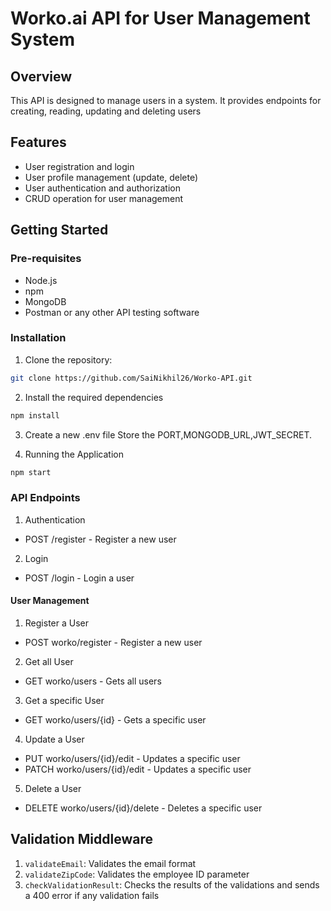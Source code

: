 # Worko.ai API for User Management System

## Overview

This API is designed to manage users in a system. It provides endpoints for creating, reading, updating and deleting users

## Features

- User registration and login
- User profile management (update, delete)
- User authentication and authorization
- CRUD operation for user management

## Getting Started

### Pre-requisites

- Node.js
- npm
- MongoDB
- Postman or any other API testing software

### Installation

1. Clone the repository:

```bash
git clone https://github.com/SaiNikhil26/Worko-API.git
```

2. Install the required dependencies

```bash
npm install
```

3. Create a new .env file
   Store the PORT,MONGODB_URL,JWT_SECRET.

4. Running the Application

```bash
npm start
```

### API Endpoints

1. Authentication

- POST /register - Register a new user

2. Login

- POST /login - Login a user

#### User Management

1. Register a User

- POST worko/register - Register a new user

2. Get all User

- GET worko/users - Gets all users

3. Get a specific User

- GET worko/users/{id} - Gets a specific user

4. Update a User

- PUT worko/users/{id}/edit - Updates a specific user
- PATCH worko/users/{id}/edit - Updates a specific user

5. Delete a User

- DELETE worko/users/{id}/delete - Deletes a specific user

## Validation Middleware

1. `validateEmail`: Validates the email format
2. `validateZipCode`: Validates the employee ID parameter
3. `checkValidationResult`: Checks the results of the validations and sends a 400 error if any validation fails
